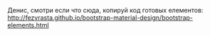 Денис, смотри если что сюда, копируй код готовых елементов:
http://fezvrasta.github.io/bootstrap-material-design/bootstrap-elements.html
